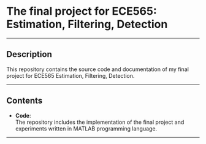 # The final project for ECE565: Estimation, Filtering, Detection
---

## **Description**

This repository contains the source code and documentation of my final project for ECE565 Estimation, Filtering, Detection.

---

## **Contents**

- **Code**:  
  The repository includes the implementation of the final project and experiments written in MATLAB programming language.  

---

